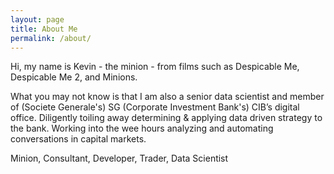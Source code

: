 ```yaml
---
layout: page
title: About Me
permalink: /about/
---
```


Hi, my name is Kevin - the minion - from films such as Despicable Me, Despicable Me 2, and Minions.

What you may not know is that I am also a senior data scientist and member of (Societe Generale's) SG (Corporate Investment Bank's) CIB’s digital office. Diligently toiling away determining & applying data driven strategy to the bank. Working into the wee hours analyzing and automating conversations in capital markets.


Minion, Consultant, Developer, Trader, Data Scientist